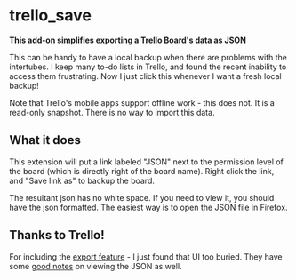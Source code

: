# trello_save

**This add-on simplifies exporting a Trello Board's data as JSON**

This can be handy to have a local backup when there are problems with
the intertubes. I keep many to-do lists in Trello, and found the recent
inability to access them frustrating. Now I just click this whenever I
want a fresh local backup!

Note that Trello's mobile apps support offline work - this does not. It
is a read-only snapshot. There is no way to import this data.

## What it does

This extension will put a link labeled "JSON" next to the permission
level of the board (which is directly right of the board name). Right
click the link, and "Save link as" to backup the board.

The resultant json has no white space. If you need to view it, you
should have the json formatted. The easiest way is to open the JSON file
in Firefox.

## Thanks to Trello!

For including the [export
feature](http://help.trello.com/article/747-exporting-data-from-trello-1) -
I just found that UI too buried. They have some [good
notes](http://help.trello.com/article/924-making-sense-of-trellos-json-export)
on viewing the JSON as well.
